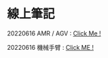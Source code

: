 # 線上筆記

20220616 AMR / AGV : [Click Me !](https://hackmd.io/s82x3um6R2yEezbVXBXKUg)

20220616 機械手臂 : [Click ME !](https://hackmd.io/7aF6cc5tR_W56HSPmQtDiA)